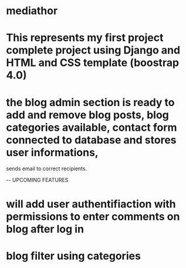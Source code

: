 # mediathor
# This represents my first project complete project using Django and HTML and CSS template (boostrap 4.0) 
# the blog admin section is ready to add and remove blog posts, blog categories available, contact form connected to database and stores user informations,
sends email to correct recipients.

-- UPCOMING FEATURES
# will add user authentifiaction with permissions to enter comments on blog after log in 
# blog filter using categories
